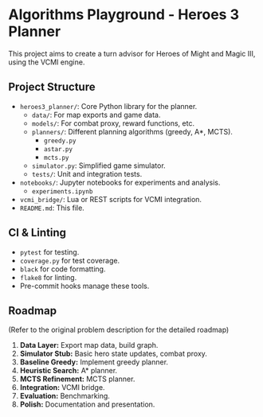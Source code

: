 # Algorithms Playground - Heroes 3 Planner

This project aims to create a turn advisor for Heroes of Might and Magic III, using the VCMI engine.

## Project Structure

- `heroes3_planner/`: Core Python library for the planner.
  - `data/`: For map exports and game data.
  - `models/`: For combat proxy, reward functions, etc.
  - `planners/`: Different planning algorithms (greedy, A*, MCTS).
    - `greedy.py`
    - `astar.py`
    - `mcts.py`
  - `simulator.py`: Simplified game simulator.
  - `tests/`: Unit and integration tests.
- `notebooks/`: Jupyter notebooks for experiments and analysis.
  - `experiments.ipynb`
- `vcmi_bridge/`: Lua or REST scripts for VCMI integration.
- `README.md`: This file.

## CI & Linting

- `pytest` for testing.
- `coverage.py` for test coverage.
- `black` for code formatting.
- `flake8` for linting.
- Pre-commit hooks manage these tools.

## Roadmap
(Refer to the original problem description for the detailed roadmap)

1.  **Data Layer:** Export map data, build graph.
2.  **Simulator Stub:** Basic hero state updates, combat proxy.
3.  **Baseline Greedy:** Implement greedy planner.
4.  **Heuristic Search:** A* planner.
5.  **MCTS Refinement:** MCTS planner.
6.  **Integration:** VCMI bridge.
7.  **Evaluation:** Benchmarking.
8.  **Polish:** Documentation and presentation.
